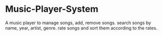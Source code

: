 # Music-Player-System
A music player to manage songs, add, remove songs. search songs by name, year, artist, genre. rate songs and sort them according to the rates.
